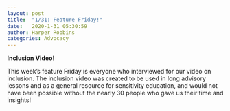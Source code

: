 ```yaml
---
layout: post
title:  "1/31: Feature Friday!"
date:   2020-1-31 05:30:59
author: Harper Robbins
categories: Advocacy
---
```


**Inclusion Video!**

This week’s feature Friday is everyone who interviewed for our video on inclusion. The inclusion video was created to be used in long advisory lessons and as a general resource for sensitivity education, and would not have been possible without the nearly 30 people who gave us their time and insights!
